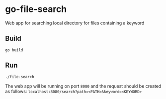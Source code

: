 # go-file-search
Web app for searching local directory for files containing a keyword

## Build
`go build`

## Run
`./file-search`

The web app will be running on port `8080` and the request should be created as follows:
`localhost:8080/search?path=<PATH>&keyword=<KEYWORD>`
